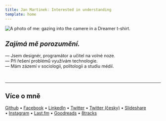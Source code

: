 ```yaml
---
title: Jan Martinek: Interested in understanding
template: home
---
```

<div class="column">
	<img class="portrait" src="%base_url%/assets/portrait.jpg" alt="A photo of me: gazing into the camere in a Dreamer t-shirt.">
</div>

## *Zajímá mě porozumění.*

— Jsem designér, programátor a učitel na volné noze.  
— Při řešení problémů využívám technologie.  
— Mám zázemí v sociologii, politologii a studiu médií.

<br>

***

<!-- ## Tohle se povedlo -->




## Více o mně

[Github](http://github.com/jan-martinek)
&bull;&nbsp;[Facebook](http://facebook.com/jan.martinek)
&bull;&nbsp;[LinkedIn](https://cz.linkedin.com/in/janmartinek)
&bull;&nbsp;[Twitter](http://twitter.com/endlife) 
&bull;&nbsp;[Twitter (česky)](http://twitter.com/endlife_cs)
&bull;&nbsp;[Slideshare](http://slideshare.net/janmartinek/)
&bull;&nbsp;[Instagram](http://instagram.com/endlife)
&bull;&nbsp;[Last.fm](http://twitter.com/user/jan-martinek)
&bull;&nbsp;[Goodreads](https://www.goodreads.com/user/show/19846169-jan-martinek)
&bull;&nbsp;[8tracks](http://8tracks.com/endlife)
